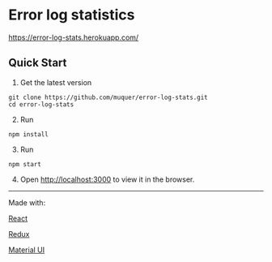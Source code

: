 # Error log statistics

https://error-log-stats.herokuapp.com/

## Quick Start

1. Get the latest version

```shell
git clone https://github.com/muquer/error-log-stats.git 
cd error-log-stats
```

2. Run

```shell
npm install
```

3. Run

```shell
npm start
```

4. Open [http://localhost:3000](http://localhost:3000) to view it in the browser.

---

Made with:

[React](https://reactjs.org/) 

[Redux](https://redux.js.org/)

[Material UI](https://mui.com)